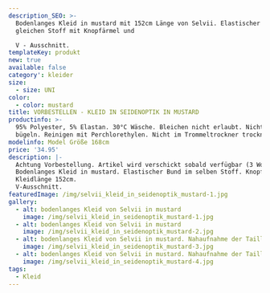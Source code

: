 ```yaml
---
description_SEO: >-
  Bodenlanges Kleid in mustard mit 152cm Länge von Selvii. Elastischer bund im
  gleichen Stoff mit Knopfärmel und

  V - Ausschnitt.
templateKey: produkt
new: true
available: false
category': kleider
size:
  - size: UNI
color:
  - color: mustard
title: VORBESTELLEN - KLEID IN SEIDENOPTIK IN MUSTARD
productinfo: >-
  95% Polyester, 5% Elastan. 30°C Wäsche. Bleichen nicht erlaubt. Nicht
  bügeln. Reinigen mit Perchlorethylen. Nicht im Trommeltrockner trocknen.
modelinfo: Model Größe 168cm
price: '34.95'
description: |-
  Achtung Vorbestellung. Artikel wird verschickt sobald verfügbar (3 Wochen).
  Bodenlanges Kleid in mustard. Elastischer Bund im selben Stoff. Knopfärmel.
  Kleidlänge 152cm.
  V-Ausschnitt.
featuredImage: /img/selvii_kleid_in_seidenoptik_mustard-1.jpg
gallery:
  - alt: bodenlanges Kleid von Selvii in mustard
    image: /img/selvii_kleid_in_seidenoptik_mustard-1.jpg
  - alt: bodenlanges Kleid von Selvii in mustard
    image: /img/selvii_kleid_in_seidenoptik_mustard-2.jpg
  - alt: bodenlanges Kleid von Selvii in mustard. Nahaufnahme der Taille.
    image: /img/selvii_kleid_in_seidenoptik_mustard-3.jpg
  - alt: bodenlanges Kleid von Selvii in mustard. Nahaufnahme der Taille.
    image: /img/selvii_kleid_in_seidenoptik_mustard-4.jpg
tags:
  - Kleid
---
```


